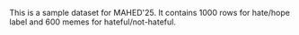 This is a sample dataset for MAHED'25. It contains 1000 rows for hate/hope label and 600 memes for hateful/not-hateful.

